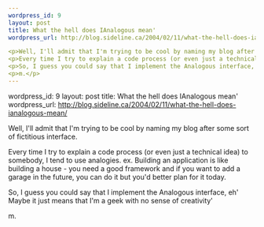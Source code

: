 ```yaml
--- 
wordpress_id: 9
layout: post
title: What the hell does IAnalogous mean'
wordpress_url: http://blog.sideline.ca/2004/02/11/what-the-hell-does-ianalogous-mean/

<p>Well, I'll admit that I'm trying to be cool by naming my blog after some sort of fictitious interface.</p>
<p>Every time I try to explain a code process (or even just a technical idea) to somebody, I tend to use analogies. ex. Building an application is like building a house - you need a good framework and if you want to add a garage in the future, you can do it but you'd better plan for it today.</p>
<p>So, I guess you could say that I implement the Analogous interface, eh' Maybe it just means that I'm a geek with no sense of creativity'</p>
<p>m.</p>
--- 
```

wordpress_id: 9
layout: post
title: What the hell does IAnalogous mean'
wordpress_url: http://blog.sideline.ca/2004/02/11/what-the-hell-does-ianalogous-mean/

<p>Well, I'll admit that I'm trying to be cool by naming my blog after some sort of fictitious interface.</p>
<p>Every time I try to explain a code process (or even just a technical idea) to somebody, I tend to use analogies. ex. Building an application is like building a house - you need a good framework and if you want to add a garage in the future, you can do it but you'd better plan for it today.</p>
<p>So, I guess you could say that I implement the Analogous interface, eh' Maybe it just means that I'm a geek with no sense of creativity'</p>
<p>m.</p>
